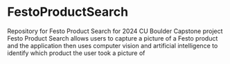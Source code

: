 # FestoProductSearch

Repository for Festo Product Search for 2024 CU Boulder Capstone project
Festo Product Search allows users to capture a picture of a Festo product and the application then uses computer vision and artificial intelligence to identify which product the user took a picture of
